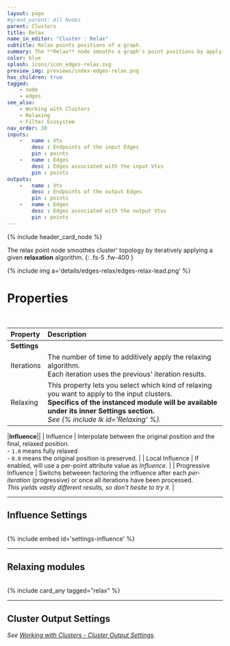 ```yaml
---
layout: page
#grand_parent: All Nodes
parent: Clusters
title: Relax
name_in_editor: "Cluster : Relax"
subtitle: Relax points positions of a graph.
summary: The **Relax** node smooths a graph's point positions by applying iterative relaxation algorithms, allowing control over the number of iterations, type of relaxation, and influence settings for fine-tuning results.
color: blue
splash: icons/icon_edges-relax.svg
preview_img: previews/index-edges-relax.png
has_children: true
tagged: 
    - node
    - edges
see_also: 
    - Working with Clusters
    - Relaxing
    - Filter Ecosystem
nav_order: 30
inputs:
    -   name : Vtx
        desc : Endpoints of the input Edges
        pin : points
    -   name : Edges
        desc : Edges associated with the input Vtxs
        pin : points
outputs:
    -   name : Vtx
        desc : Endpoints of the output Edges
        pin : points
    -   name : Edges
        desc : Edges associated with the output Vtxs
        pin : points
---
```


{% include header_card_node %}

The relax point node smoothes cluster' topology by iteratively applying a given **relaxation** algorithm.
{: .fs-5 .fw-400 } 

{% include img a='details/edges-relax/edges-relax-lead.png' %}

# Properties
<br>

| Property       | Description          |
|:-------------|:------------------|
|**Settings**||
| Iterations | The number of time to additively apply the relaxing algorithm.<br>Each iteration uses the previous' iteration results. |
| Relaxing           | This property lets you select which kind of relaxing you want to apply to the input clusters.<br>**Specifics of the instanced module will be available under its inner Settings section.**<br>*See {% include lk id='Relaxing' %}.*  |

|**Influence**||
| Influence | Interpolate between the original position and the final, relaxed position.<br>- `1.0` means fully relaxed<br>- `0.0` means the original position is preserved.  |
| Local Influence           | If enabled, will use a per-point attribute value as *Influence*. |
| Progressive Influence           | Switchs betweeen factoring the influence after each *per-iteration* (progressive) or once all iterations have been processed.<br>*This yields vastly different results, so don't hesite to try it.* |

---
## Influence Settings
<br>
{% include embed id='settings-influence' %}

---
## Relaxing modules
<br>
{% include card_any tagged="relax" %}

---
## Cluster Output Settings
*See [Working with Clusters - Cluster Output Settings](/PCGExtendedToolkit/doc-general/working-with-clusters.html#cluster-output-settings).*

